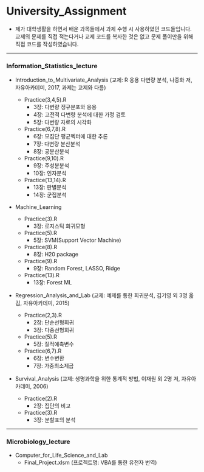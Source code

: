 # University_Assignment

- 제가 대학생활을 하면서 배운 과목들에서 과제 수행 시 사용하였던 코드들입니다. 교제의 문제를 직접 적는다거나 교제 코드를 복사한 것은 없고 문제 풀이만을 위해 직접 코드를 작성하였습니다. 


------------------------------------------------------------------------------------------------------------------------


### Information_Statistics_lecture

- Introduction_to_Multivariate_Analysis (교제: R 응용 다변량 분석, 나종화 저, 자유아카데미, 2017, 과제는 교제와 다름)
  - Practice(3,4,5).R 
    - 3장: 다변량 정규분포와 응용 
    - 4장: 고전적 다변량 분석에 대한 가정 검토 
    - 5장: 다변량 자료의 시각화
  - Practice(6,7,8).R 
    - 6장: 모집단 평균벡터에 대한 추론 
    - 7장: 다변량 분산분석 
    - 8장: 공분산분석
  - Practice(9,10).R 
    - 9장: 주성분분석
    - 10장: 인자분석
  - Practice(13,14).R 
    - 13장: 판별분석 
    - 14장: 군집분석
    
- Machine_Learning
  - Practice(3).R 
    - 3장: 로지스틱 회귀모형
  - Practice(5).R 
    - 5장: SVM(Support Vector Machine)
  - Practice(8).R 
    - 8장: H20 package
  - Practice(9).R 
    - 9장: Random Forest, LASSO, Ridge
  - Practice(13).R
    - 13장: Forest ML
  
- Regression_Analysis_and_Lab (교제: 예제를 통한 회귀분석, 김기영 외 3명 옮김, 자유아카데미, 2015) 
  - Practice(2,3).R 
    - 2장: 단순선형회귀
    - 3장: 다중선형회귀
  - Practice(5).R 
    - 5장: 질적예측변수
  - Practice(6,7).R 
    - 6장: 변수변환
    - 7장: 가중최소제곱
  
- Survival_Analysis (교제: 생명과학을 위한 통계적 방법, 이재원 외 2명 저, 자유아카데미, 2006)
  - Practice(2).R 
    - 2장: 집단의 비교
  - Practice(3).R 
    - 3장: 분할표의 분석

------------------------------------------------------------------------------------------------------------------------

### Microbiology_lecture

- Computer_for_Life_Science_and_Lab
  - Final_Project.xlsm (프로젝트명: VBA를 통한 유전자 번역)
